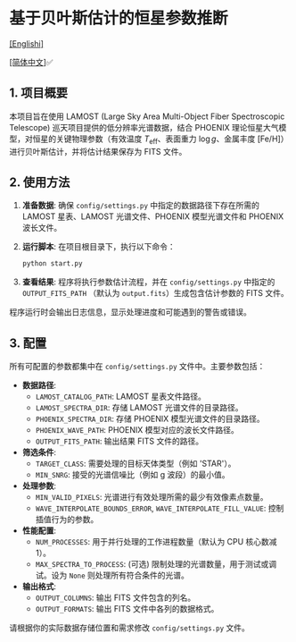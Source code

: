 # 基于贝叶斯估计的恒星参数推断
[[Englishi]](README.md)

[[简体中文]](README_zh.md)✅
## 1. 项目概要

本项目旨在使用 LAMOST (Large Sky Area Multi-Object Fiber Spectroscopic Telescope) 巡天项目提供的低分辨率光谱数据，结合 PHOENIX 理论恒星大气模型，对恒星的关键物理参数（有效温度 $T_{\text{eff}}$、表面重力 $\log g$、金属丰度 $[\text{Fe/H}]$）进行贝叶斯估计，并将估计结果保存为 FITS 文件。

## 2. 使用方法

1. **准备数据**: 确保 `config/settings.py` 中指定的数据路径下存在所需的 LAMOST 星表、LAMOST 光谱文件、PHOENIX 模型光谱文件和 PHOENIX 波长文件。

2. **运行脚本**: 在项目根目录下，执行以下命令：

   ```bash
   python start.py
   ```

3. **查看结果**: 程序将执行参数估计流程，并在 `config/settings.py` 中指定的 `OUTPUT_FITS_PATH` （默认为 `output.fits`）生成包含估计参数的 FITS 文件。

程序运行时会输出日志信息，显示处理进度和可能遇到的警告或错误。

## 3. 配置

所有可配置的参数都集中在 `config/settings.py` 文件中。主要参数包括：

*   **数据路径**: 
    *   `LAMOST_CATALOG_PATH`: LAMOST 星表文件路径。
    *   `LAMOST_SPECTRA_DIR`: 存储 LAMOST 光谱文件的目录路径。
    *   `PHOENIX_SPECTRA_DIR`: 存储 PHOENIX 模型光谱文件的目录路径。
    *   `PHOENIX_WAVE_PATH`: PHOENIX 模型对应的波长文件路径。
    *   `OUTPUT_FITS_PATH`: 输出结果 FITS 文件的路径。
*   **筛选条件**: 
    *   `TARGET_CLASS`: 需要处理的目标天体类型（例如 'STAR'）。
    *   `MIN_SNRG`: 接受的光谱信噪比（例如 g 波段）的最小值。
*   **处理参数**: 
    *   `MIN_VALID_PIXELS`: 光谱进行有效处理所需的最少有效像素点数量。
    *   `WAVE_INTERPOLATE_BOUNDS_ERROR`, `WAVE_INTERPOLATE_FILL_VALUE`: 控制插值行为的参数。
*   **性能配置**: 
    *   `NUM_PROCESSES`: 用于并行处理的工作进程数量（默认为 CPU 核心数减 1）。
    *   `MAX_SPECTRA_TO_PROCESS`: (可选) 限制处理的光谱数量，用于测试或调试。设为 `None` 则处理所有符合条件的光谱。
*   **输出格式**: 
    *   `OUTPUT_COLUMNS`: 输出 FITS 文件包含的列名。
    *   `OUTPUT_FORMATS`: 输出 FITS 文件中各列的数据格式。

请根据你的实际数据存储位置和需求修改 `config/settings.py` 文件。
